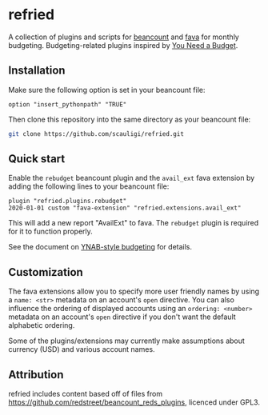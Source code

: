 # refried

A collection of plugins and scripts for
[beancount](https://github.com/beancount/beancount) and
[fava](https://github.com/beancount/fava) for monthly budgeting.
Budgeting-related plugins inspired by
[You Need a Budget](https://www.youneedabudget.com).

## Installation

Make sure the following option is set in your beancount file:

```
option "insert_pythonpath" "TRUE"
```

Then clone this repository into the same directory as your beancount file:

```bash
git clone https://github.com/scauligi/refried.git
```

## Quick start

Enable the `rebudget` beancount plugin and the `avail_ext` fava extension
by adding the following lines to your beancount file:

```
plugin "refried.plugins.rebudget"
2020-01-01 custom "fava-extension" "refried.extensions.avail_ext"
```

This will add a new report "AvailExt" to fava. The `rebudget` plugin is
required for it to function properly.

See the document on [YNAB-style budgeting](budgeting.md) for details.

## Customization

The fava extensions allow you to specify more user friendly names by using a
`name: <str>` metadata on an account's `open` directive.
You can also influence the ordering of displayed accounts using an `ordering:
<number>` metadata on an account's `open` directive if you don't want the
default alphabetic ordering.

Some of the plugins/extensions may currently make assumptions about currency (USD) and
various account names.

## Attribution

refried includes content based off of files from
https://github.com/redstreet/beancount_reds_plugins, licenced under GPL3.
